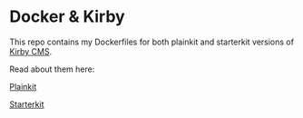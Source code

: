 # Docker & Kirby

This repo contains my Dockerfiles for both plainkit and starterkit versions of [Kirby CMS](https://getkirby.com).

Read about them here:

[Plainkit](https://hub.docker.com/r/mecrawlings/kirby-plainkit/)

[Starterkit](https://hub.docker.com/r/mecrawlings/kirby-starterkit/)
